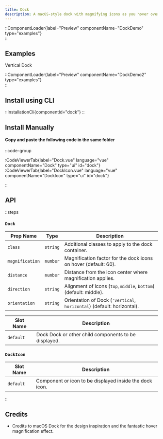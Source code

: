 ```yaml
---
title: Dock
description: A macOS-style dock with magnifying icons as you hover over them.
---
```


::ComponentLoader{label="Preview" componentName="DockDemo" type="examples"}  
::

## Examples

Vertical Dock

::ComponentLoader{label="Preview" componentName="DockDemo2" type="examples"}  
::

## Install using CLI

::InstallationCli{componentId="dock"}
::

## Install Manually

#### Copy and paste the following code in the same folder

::code-group

:CodeViewerTab{label="Dock.vue" language="vue" componentName="Dock" type="ui" id="dock"}
:CodeViewerTab{label="DockIcon.vue" language="vue" componentName="DockIcon" type="ui" id="dock"}

::

## API

::steps

### `Dock`

| Prop Name       | Type     | Description                                                            |
| --------------- | -------- | ---------------------------------------------------------------------- |
| `class`         | `string` | Additional classes to apply to the dock container.                     |
| `magnification` | `number` | Magnification factor for the dock icons on hover (default: 60).        |
| `distance`      | `number` | Distance from the icon center where magnification applies.             |
| `direction`     | `string` | Alignment of icons (`top`, `middle`, `bottom`) (default: middle).      |
| `orientation`   | `string` | Orientation of Dock (`'vertical`, `horizontal`) (default: horizontal). |

| Slot Name | Description                                          |
| --------- | ---------------------------------------------------- |
| `default` | Dock Dock or other child components to be displayed. |

### `DockIcon`

| Slot Name | Description                                             |
| --------- | ------------------------------------------------------- |
| `default` | Component or icon to be displayed inside the dock icon. |

::

## Credits

- Credits to macOS Dock for the design inspiration and the fantastic hover magnification effect.
